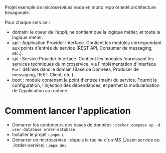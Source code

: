Projet exemple de microservices node en mono repo orienté architecture hexagonale.

Pour chaque service :
- domain: le coeur de l'appli, ne contient que la logique métier, et toute la logique métier.
- api : Application Provider Interface. Contient les modules correspondant aux points d'entrée du service (REST API, Consumer de messaging, etc.).
- spi : Service Provider Interface. Contient les modules fournissant les services techniques du microservice, via l'implémentation d'interface `Port` définies dans le domain (Base de Données, Producer de messaging, REST Client, etc.).
- boot : module contenant le point d'entrée (main) du service. Fournit la configuration, l'injection des dépendances, et permet la modularisation de l'application au runtime.

# Comment lancer l'application

- Démarrer les conteneurs des bases de données : `docker compose up -d user-database order-database`
- Installer le projet : `pnpm i`
- Démarrer un microservice : depuis la racine d'un MS (./user-service ou ./order-service) : `pnpm dev`
